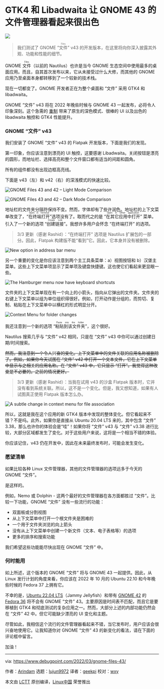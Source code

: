 [#]: subject: "Nautilus File Manager Looks Amazing with GTK4 and Libadwaita – A Deep Dive"
[#]: via: "https://www.debugpoint.com/2022/03/gnome-files-43/"
[#]: author: "Arindam https://www.debugpoint.com/author/admin1/"
[#]: collector: "lujun9972"
[#]: translator: "geekpi"
[#]: reviewer: "wxy"
[#]: publisher: "wxy"
[#]: url: "https://linux.cn/article-14442-1.html"

GTK4 和 Libadwaita 让 GNOME 43 的文件管理器看起来很出色
======

![](https://img.linux.net.cn/data/attachment/album/202204/07/163919x7t2hbblzmthmjfk.jpg)

> 我们测试了 GNOME “<ruby>文件<rt>Files</rt></ruby>” v43 的开发版本，在这里将向你深入披露其外观、功能和性能的细节。

GNOME <ruby>文件<rt>Files</rt></ruby>（以前的 Nautilus）也许是当今 GNOME 生态空间中使用最多的桌面应用。而且，自其首次发布以来，它从未接受过什么大修，而其他的 GNOME 应用乃至桌面本身都转移到了一个较新的技术栈。

现在一切都变了。GNOME 开发者正在为整个桌面和 “文件” 采用 GTK4 和 libadwaita。

GNOME “文件” v43 将在 2022 年晚些时候与 GNOME 43 一起发布，必将令人印象深刻。这个急需的 [重制][1] 带来了原生的深色模式、很棒的 UI 以及出色的 libadwaita 触控和 GTK4 性能提升。

### GNOME “文件” v43

我们安装了 GNOME “文件” v43 的 Flatpak 开发版本，下面是我们的发现。

第一印象，你应该注意到漂亮的 UI 触控，这要感谢 Libadwaita。关闭按钮是漂亮的圆形，而地址栏、选择高亮和整个文件窗口都有适当的间距和圆角。

所有的组件都没有出现边框高亮线。

下面是 v43（左）和 v42（右）的深浅模式的快速比较。

![GNOME Files 43 and 42 – Light Mode Comparison][2]

![GNOME Files 43 and 42 – Dark Mode Comparison][3]

地址栏的文件夹分隔符保持不变。然而，字体却有了些许润色。地址栏的上下文菜单改变了，“<ruby>在终端打开<rt>Open in Terminal</rt></ruby>”选项没有了。取而代之的是 “<ruby>在其它应用中打开<rt>Open in Other application</rt></ruby>” 菜单。引入了一个新的选项 “<ruby>创建链接<rt>Create Link</rt></ruby>”。我想许多用户会怀念 “在终端打开” 的选项。

> 3/3 更新（感谢 Rashid）：“在终端打开” 选项是 Nautilus 扩展包的一部分。因此，Flatpak 构建版不能“看到”它。因此，它本身并没有被删除。

![New option in address bar menu][4]

另一个重要的变化是你应该注意到两个主工具条菜单：a）视图按钮和 b）汉堡主菜单。这些上下文菜单项显示了菜单项及键盘快捷键。这也使它们看起来更显眼一些。

![The Hamburger menu now have keyboard shortcuts][5]

文件夹的上下文菜单现在有一个向上的小箭头，指向从它弹出的文件夹。文件夹的右键上下文菜单以组为单位组织得很好。例如，打开动作是分组的，而剪切、复制、粘贴在上下文菜单中以横杠的形式明显分开。

![Context Menu for folder changes][6]

我还注意到一个新的选项 “<ruby>粘贴到该文件夹<rt>Paste into the folder</rt></ruby>”，这个很好。

Nautilus 搜索几乎与 “文件” v42 相同，只是在 “文件” v43 中你可以通过创建日期/时间搜索。

~~然而，我注意到一个令人兴奋的变化。上下文菜单中的文件关联的应用名称被删除了。例如，如果你今天试图在 “文件” v42 中打开一个文本文件，它在上下文菜单中显示与之相关的应用名称。在 “文件” v43 中，它只显示 “打开”。我觉得这种改变是不必要的。之前的情况更好。~~

> 3/3 更新（感谢 Rashid）：当我在试用 v43 的沙盒 Flatpak 版本时，它并没有看到系统关联。所以，这不是一个变化。但是，我又想知道，如果有人试图真正使用 Flatpak 版本怎么办。

![A subtle change in context menu for file association][7]

所以，这就是我在这个应用的新 GTK4 版本中发现的整体变化。但它看起来不错？不是吗。此外，如果你是直接从 Ubuntu 20.04 LTS 来的，其中包含 “文件” 3.38，那么也许你的体验会是“哇”！如果你将 “文件” v43 与 “文件” v3.38 进行比较，大部分区域都发生了变化。对于这些用户来说，这将是一个相当不错的体验。

你应该记住，v43 仍在开发中，因此在未来最终发布时，可能会发生变化。

### 愿望清单

如果比较各种 Linux 文件管理器，其他的文件管理器的选项远多于今天的 GNOME “文件”。

是这样的。

例如，Nemo 或 Dolphin - 这两个最好的文件管理器在各方面都胜过 “文件”。比较一下功能，GNOME “文件” 没有一些流行的功能：

  * 双面板或分割视图
  * 从上下文菜单中打开一个根文件夹是困难的
  * 一个用于文件夹浏览的向上箭头
  * 没有从上下文菜单中创建一个新文件（文本、电子表格等）的选项
  * 更多的排序和搜索功能

我们希望这些功能能尽快出现在 GNOME “文件” 中。

### 何时能用

如上所述，这个版本的 GNOME “文件” 将与 GNOME 43 一起提供。因此，从 Linux 发行计划的角度来看，你应该在 2022 年 10 月的 Ubuntu 22.10 和今年晚些时候的 Fedora 37 上拥有它。

不幸的是，[Ubuntu 22.04 LTS][9]（Jammy Jellyfish）和带有 [GNOME 42][10] 的 [Fedora 36][11] 将不会有 GNOME “文件” 43。主要原因是时间表不匹配，而且它是要移植到 GTK4 和彻底测试的复杂应用之一。然而，大部分上述的内部功能仍然会在 “文件” 42 中。但它可能缺少漂亮的 UI 变化和主题。

尽管如此，我相信这个流行的文件管理器看起来不错，当它发布时，用户应该会很兴奋地使用它。让我知道你对 GNOME “文件” 43 的新变化的看法，请在下面的评论框中留言。

加油！

--------------------------------------------------------------------------------

via: https://www.debugpoint.com/2022/03/gnome-files-43/

作者：[Arindam][a]
选题：[lujun9972][b]
译者：[geekpi](https://github.com/geekpi)
校对：[wxy](https://github.com/wxy)

本文由 [LCTT](https://github.com/LCTT/TranslateProject) 原创编译，[Linux中国](https://linux.cn/) 荣誉推出

[a]: https://www.debugpoint.com/author/admin1/
[b]: https://github.com/lujun9972
[1]: https://gitlab.gnome.org/GNOME/nautilus
[2]: https://www.debugpoint.com/wp-content/uploads/2022/03/GNOME-Files-43-and-42-Light-Mode-Comparison-1024x502.jpg
[3]: https://www.debugpoint.com/wp-content/uploads/2022/03/GNOME-Files-43-and-42-Dark-Mode-Comparison-1024x493.jpg
[4]: https://www.debugpoint.com/wp-content/uploads/2022/03/New-option-in-address-bar-menu-1024x267.jpg
[5]: https://www.debugpoint.com/wp-content/uploads/2022/03/The-Hamburger-menu-now-have-keyboard-shortcuts-1024x331.jpg
[6]: https://www.debugpoint.com/wp-content/uploads/2022/03/Context-Menu-for-folder-changes-1024x560.jpg
[7]: https://www.debugpoint.com/wp-content/uploads/2022/03/A-subtle-change-in-context-menu-for-file-association-1024x524.jpg
[9]: https://www.debugpoint.com/2022/01/ubuntu-22-04-lts/
[10]: https://www.debugpoint.com/2021/12/gnome-42/
[11]: https://www.debugpoint.com/2022/02/fedora-36/
[12]: https://t.me/debugpoint
[13]: https://twitter.com/DebugPoint
[14]: https://www.youtube.com/c/debugpoint?sub_confirmation=1
[15]: https://facebook.com/DebugPoint
